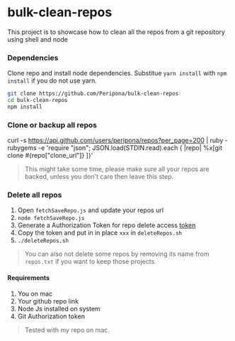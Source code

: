# bulk-clean-repos

This project is to showcase how to clean all the repos from a git repository using shell and node

### Dependencies

Clone repo and install node dependencies.
Substitue `yarn install` with `npm install` if you do not use yarn.

```bash
git clone https://github.com/Peripona/bulk-clean-repos
cd bulk-clean-repos
npm install
```

### Clone or backup all repos

curl -s https://api.github.com/users/peripona/repos?per_page=200 | ruby -rubygems -e 'require "json"; JSON.load(STDIN.read).each { |repo| %x[git clone #{repo["clone_url"]} ]}'

> This might take some time, please make sure all your repos are backed, unless you don't care then leave this step.

### Delete all repos 
1. Open `fetchSaveRepo.js` and update your repos url
1. `node fetchSaveRepo.js`
1. Generate a Authorization Token for repo delete access [token](https://github.com/settings/tokens/new)
1. Copy the token and put in in place `xxx` in `deleteRepos.sh`
1. `./deleteRepos.sh`

> You can also not delete some repos by removing its name from `repos.txt` if you want to keep those projects.

#### Requirements

1. You on mac
2. Your github repo link
3. Node Js installed on system
4. Git Authorization token

> Tested with my repo on mac.
